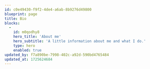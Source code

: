 ```yaml
---
id: c0e49430-f9f2-4de4-a6ab-8b9276d49800
blueprint: page
title: Bio
blocks:
  -
    id: m0qodhy8
    hero_title: 'About me'
    hero_subtitle: 'A little information about me and what I do.'
    type: hero
    enabled: true
updated_by: f7a890be-7998-402c-a92d-590bd4765484
updated_at: 1725624684
---
```

